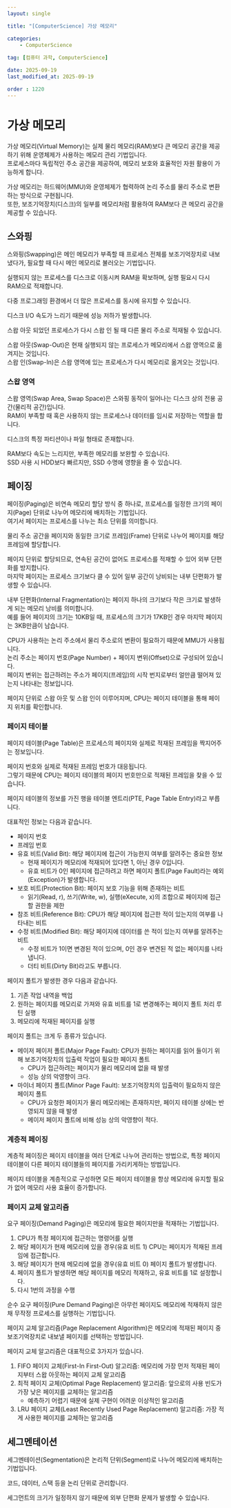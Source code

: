 ```yaml
---
layout: single

title: "[ComputerScience] 가상 메모리"

categories:
    - ComputerScience
    
tag: [컴퓨터 과학, ComputerScience]

date: 2025-09-19
last_modified_at: 2025-09-19

order : 1220
---
```


# 가상 메모리

가상 메모리(Virtual Memory)는 실제 물리 메모리(RAM)보다 큰 메모리 공간을 제공하기 위해 운영체제가 사용하는 메모리 관리 기법입니다.  
프로세스마다 독립적인 주소 공간을 제공하여, 메모리 보호와 효율적인 자원 활용이 가능하게 합니다.

가상 메모리는 하드웨어(MMU)와 운영체제가 협력하여 논리 주소를 물리 주소로 변환하는 방식으로 구현됩니다.  
또한, 보조기억장치(디스크)의 일부를 메모리처럼 활용하여 RAM보다 큰 메모리 공간을 제공할 수 있습니다.

## 스와핑

스와핑(Swapping)은 메인 메모리가 부족할 때 프로세스 전체를 보조기억장치로 내보냈다가, 필요할 때 다시 메인 메모리로 불러오는 기법입니다.

실행되지 않는 프로세스를 디스크로 이동시켜 RAM을 확보하며, 실행 필요시 다시 RAM으로 적재합니다.

다중 프로그래밍 환경에서 더 많은 프로세스를 동시에 유지할 수 있습니다.

디스크 I/O 속도가 느리기 때문에 성능 저하가 발생합니다.

스왑 아웃 되었던 프로세스가 다시 스왑 인 될 때 다른 물리 주소로 적재될 수 있습니다.

스왑 아웃(Swap-Out)은 현재 실행되지 않는 프로세스가 메모리에서 스왑 영역으로 옮겨지는 것입니다.  
스왑 인(Swap-In)은 스왑 영역에 있는 프로세스가 다시 메모리로 옮겨오는 것입니다.

### 스왑 영역

스왑 영역(Swap Area, Swap Space)은 스와핑 동작이 일어나는 디스크 상의 전용 공간(물리적 공간)입니다.  
RAM이 부족할 때 혹은 사용하지 않는 프로세스나 데이터를 임시로 저장하는 역할을 합니다.

디스크의 특정 파티션이나 파일 형태로 존재합니다.

RAM보다 속도는 느리지만, 부족한 메모리를 보완할 수 있습니다.  
SSD 사용 시 HDD보다 빠르지만, SSD 수명에 영향을 줄 수 있습니다.

## 페이징

페이징(Paging)은 비연속 메모리 할당 방식 중 하나로, 프로세스를 일정한 크기의 페이지(Page) 단위로 나누어 메모리에 배치하는 기법입니다.  
여기서 페이지는 프로세스를 나누는 최소 단위를 의미합니다.

물리 주소 공간을 페이지와 동일한 크기로 프레임(Frame) 단위로 나누어 페이지를 해당 프레임에 할당합니다.

페이지 단위로 할당되므로, 연속된 공간이 없어도 프로세스를 적재할 수 있어 외부 단편화를 방지합니다.  
마지막 페이지는 프로세스 크기보다 클 수 있어 일부 공간이 낭비되는 내부 단편화가 발생할 수 있습니다.

내부 단편화(Internal Fragmentation)는 페이지 하나의 크기보다 작은 크기로 발생하게 되는 메모리 낭비를 의미합니다.  
예를 들어 페이지의 크기는 10KB일 때, 프로세스의 크기가 17KB인 경우 마지막 페이지는 3KB만큼이 남습니다.

CPU가 사용하는 논리 주소에서 물리 주소로의 변환이 필요하기 때문에 MMU가 사용됩니다.  
논리 주소는 페이지 번호(Page Number) + 페이지 변위(Offset)으로 구성되어 있습니다.  
페이지 변위는 접근하려는 주소가 페이지(프레임)의 시작 번지로부터 얼만큼 떨어져 있는지 나타내는 정보입니다.

페이지 단위로 스왑 아웃 및 스왑 인이 이루어지며, CPU는 페이지 테이블을 통해 페이지 위치를 확인합니다.

### 페이지 테이블

페이지 테이블(Page Table)은 프로세스의 페이지와 실제로 적재된 프레임을 짝지어주는 정보입니다.

페이지 번호와 실제로 적재된 프레임 번호가 대응됩니다.  
그렇기 때문에 CPU는 페이지 테이블의 페이지 번호만으로 적재된 프레임을 찾을 수 있습니다.

페이지 테이블의 정보를 가진 행을 테이블 엔트리(PTE, Page Table Entry)라고 부릅니다.

대표적인 정보는 다음과 같습니다.

- 페이지 번호
- 프레임 번호
- 유효 비트(Valid Bit): 해당 페이지에 접근이 가능한지 여부를 알려주는 중요한 정보
    + 현재 페이지가 메모리에 적재되어 있다면 1, 아닌 경우 0입니다.
    + 유효 비트가 0인 페이지에 접근하려고 하면 페이지 폴트(Page Fault)라는 예외(Exception)가 발생합니다.
- 보호 비트(Protection Bit): 페이지 보호 기능을 위해 존재하는 비트
    + 읽기(Read, r), 쓰기(Write, w), 실행(eXecute, x)의 조합으로 페이지에 접근할 권한을 제한
- 참조 비트(Reference Bit): CPU가 해당 페이지에 접근한 적이 있는지의 여부를 나타내는 비트
- 수정 비트(Modified Bit): 해당 페이지에 데이터를 쓴 적이 있는지 여부를 알려주는 비트
    + 수정 비트가 1이면 변경된 적이 있으며, 0인 경우 변견된 적 없는 페이지를 나타냅니다.
    + 더티 비트(Dirty Bit)라고도 부릅니다.

페이지 폴트가 발생한 경우 다음과 같습니다.

1. 기존 작업 내역을 백업
2. 원하는 페이지를 메모리로 가져와 유효 비트를 1로 변경해주는 페이지 폴트 처리 루틴 실행
3. 메모리에 적재된 페이지를 실행

페이지 폴트는 크게 두 종류가 있습니다.

- 메이저 페이저 폴트(Major Page Fault): CPU가 원하는 페이지를 읽어 들이기 위해 보조기억장치의 입출력 작업이 필요한 페이지 폴트
    + CPU가 접근하려는 페이지가 물리 메모리에 없을 때 발생
    + 성능 상의 악영향이 크다.
- 마이너 페이지 폴트(Minor Page Fault): 보조기억장치의 입출력이 필요하지 않은 페이지 폴트
    + CPU가 요청한 페이지가 물리 메모리에는 존재하지만, 페이지 테이블 상에는 반영되지 않을 때 발생
    + 메이저 페이지 폴트에 비해 성능 상의 악영향이 적다.

### 계층적 페이징

계층적 페이징은 페이지 테이블을 여러 단계로 나누어 관리하는 방법으로, 특정 페이지 테이블이 다른 페이지 테이블들의 페이지를 가리키게하는 방법입니다.

페이지 테이블을 계층적으로 구성하면 모든 페이지 테이블을 항상 메모리에 유지할 필요가 없어 메모리 사용 효율이 증가합니다.

### 페이지 교체 알고리즘

요구 페이징(Demand Paging)은 메모리에 필요한 페이지만을 적재하는 기법입니다.

1. CPU가 특정 페이지에 접근하는 명령어를 실행
2. 해당 페이지가 현재 메모리에 있을 경우(유효 비트 1) CPU는 페이지가 적재된 프레임에 접근합니다.
3. 해당 페이지가 현재 메모리에 없을 경우(유효 비트 0) 페이지 폴트가 발생합니다.
4. 페이지 폴트가 발생하면 해당 페이지를 메모리 적재하고, 유효 비트를 1로 설정합니다.
5. 다시 1번의 과정을 수행

순수 요구 페이징(Pure Demand Paging)은 아무런 페이지도 메모리에 적재하지 않은 채 무작정 프로세스를 실행하는 기법입니다.

페이지 교체 알고리즘(Page Replacement Algorithm)은 메모리에 적재된 페이지 중 보조기억장치로 내보낼 페이지를 선택하는 방법입니다.

페이지 교체 알고리즘은 대표적으로 3가지가 있습니다.

1. FIFO 페이지 교체(First-In First-Out) 알고리즘: 메모리에 가장 먼저 적재된 페이지부터 스왑 아웃하는 페이지 교체 알고리즘
2. 최적 페이지 교체(Optimal Page Replacement) 알고리즘: 앞으로의 사용 빈도가 가장 낮은 페이지를 교체하는 알고리즘
    - 예측하기 어렵기 때문에 실제 구현이 어려운 이상적인 알고리즘
3. LRU 페이지 교체(Least Recently Used Page Replacement) 알고리즘: 가장 적게 사용한 페이지를 교체하는 알고리즘

## 세그멘테이션

세그멘테이션(Segmentation)은 논리적 단위(Segment)로 나누어 메모리에 배치하는 기법입니다.

코드, 데이터, 스택 등을 논리 단위로 관리합니다.

세그먼트의 크기가 일정하지 않기 때문에 외부 단편화 문제가 발생할 수 있습니다.